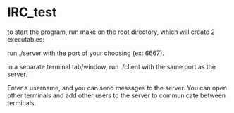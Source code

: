 # IRC_test

to start the program, run make on the root directory, which will create 2 executables:

run ./server <port> with the port of your choosing (ex: 6667).

in a separate terminal tab/window, run ./client <port> with the same port as the server.

Enter a username, and you can send messages to the server.
You can open other terminals and add other users to the server to communicate between terminals.
